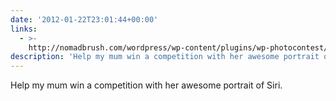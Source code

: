 ```yaml
---
date: '2012-01-22T23:01:44+00:00'
links:
  - >-
    http://nomadbrush.com/wordpress/wp-content/plugins/wp-photocontest/viewimg.php?img_id=10&post_id=705&order=most_voted
description: 'Help my mum win a competition with her awesome portrait of Siri. '
---
```

Help my mum win a competition with her awesome portrait of Siri. 
